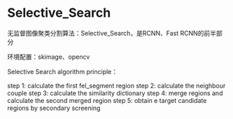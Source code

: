 # Selective_Search

无监督图像聚类分割算法：Selective_Search，是RCNN、Fast RCNN的前半部分

环境配置：skimage、opencv

Selective Search algorithm principle：

step 1: calculate the first fel_segment region
step 2: calculate the neighbour couple
step 3: calculate the similarity dictionary
step 4: merge regions and calculate the second merged region
step 5: obtain e target candidate regions by secondary screening
